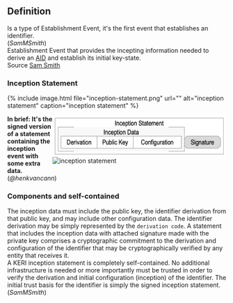 ## Definition
Is a type of Establishment Event, it's the first event that establishes an identifier. \
(_SamMSmith_)\
Establishment Event that provides the incepting information needed to derive an [AID](term_AID) and establish its initial key-state.\
Source [Sam Smith](https://github.com/WebOfTrust/ietf-keri/blob/main/draft-ssmith-keri.md#basic-terminology)

### Inception Statement

{% include image.html file="inception-statement.png" url="" alt="inception statement" caption="inception statement" %}

<img src="./images/inception-statement.png" alt="inception statement" border="0" width="400" style="float:right">

<img src="https://raw.githubusercontent.com/WebOfTrust/keri/7fc96da6c277d3921fb1248ce9235400a4ff6af7/images/inception-statement.png" alt="inception statement" border="0" width="400" style="float:right">

**In brief: It's the signed version of a statement containing the inception event with some extra data.**\
(_@henkvancann_)


### Components and self-contained
The inception data must include the public key, the identifier derivation from that public key, and may include other configuration data. The identifier derivation may be simply represented by the `derivation code`. A statement that includes the inception data with attached signature made with the private key comprises a cryptographic commitment to the derivation and configuration of the identifier that may be cryptographically verified by any entity that receives it. \
A KERI inception statement is completely self-contained. No additional infrastructure is needed or more importantly must be trusted in order to verify the derivation and initial configuration (inception) of the identifier. The initial trust basis for the identifier is simply the signed inception statement.\
(_SamMSmith_)
